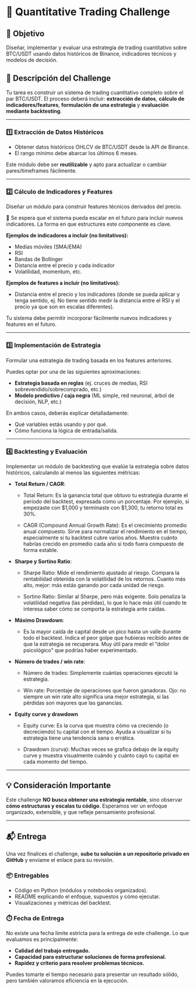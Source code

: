 
# 💼 Quantitative Trading Challenge

## 🎯 **Objetivo**

Diseñar, implementar y evaluar una estrategia de trading cuantitativo sobre BTC/USDT usando datos históricos de Binance, indicadores técnicos y modelos de decisión.

## 🧪 Descripción del Challenge

Tu tarea es construir un sistema de trading cuantitativo completo sobre el par BTC/USDT. El proceso deberá incluir: **extracción de datos**, **cálculo de indicadores/features**, **formulación de una estrategia** y **evaluación mediante backtesting**.

---

### 1️⃣ Extracción de Datos Históricos

* Obtener datos históricos OHLCV de BTC/USDT desde la API de Binance.
* El rango mínimo debe abarcar los últimos 6 meses.

Este módulo debe ser **reutilizable** y apto para actualizar o cambiar pares/timeframes fácilmente.

---

### 2️⃣ Cálculo de Indicadores y Features

Diseñar un módulo para construir features técnicos derivados del precio.

📌 Se espera que el sistema pueda escalar en el futuro para incluir nuevos indicadores. La forma en que estructures este componente es clave.

**Ejemplos de indicadores a incluir (no limitativos):**

* Medias móviles (SMA/EMA)
* RSI
* Bandas de Bollinger
* Distancia entre el precio y cada indicador
* Volatilidad, momentum, etc.

**Ejemplos de features a incluir (no limitativos):**
* Distancia entre el precio y los indicadores (donde se pueda aplicar y tenga sentido, ej. No tiene sentido medir la distancia entre el RSI y el precio ya que son en escalas diferentes).
  
Tu sistema debe permitir incorporar fácilmente nuevos indicadores y features en el futuro.

---

### 3️⃣ Implementación de Estrategia

Formular una estrategia de trading basada en los features anteriores.

Puedes optar por una de las siguientes aproximaciones:

* **Estrategia basada en reglas** (ej. cruces de medias, RSI sobrevendido/sobrecomprado, etc.)
* **Modelo predictivo / caja negra** (ML simple, red neuronal, árbol de decisión, NLP, etc.)

En ambos casos, deberás explicar detalladamente:

* Qué variables estás usando y por qué.
* Cómo funciona la lógica de entrada/salida.

---

### 4️⃣ Backtesting y Evaluación

Implementar un módulo de backtesting que evalúe la estrategia sobre datos históricos, calculando al menos las siguientes métricas:

* **Total Return / CAGR**:
  - Total Return: Es la ganancia total que obtuvo tu estrategia durante el período del backtest, expresada como un porcentaje. Por ejemplo, si empezaste con $1,000 y terminaste con $1,300, tu retorno total es 30%.

  - CAGR (Compound Annual Growth Rate): Es el crecimiento promedio anual compuesto. Sirve para normalizar el rendimiento en el tiempo, especialmente si tu backtest cubre varios años. Muestra cuánto habrías crecido en promedio cada año si todo fuera compuesto de forma estable.

* **Sharpe y Sortino Ratio**:
  - Sharpe Ratio: Mide el rendimiento ajustado al riesgo. Compara la rentabilidad obtenida con la volatilidad de los retornos. Cuanto más alto, mejor: más estás ganando por cada unidad de riesgo.

  - Sortino Ratio: Similar al Sharpe, pero más exigente. Solo penaliza la volatilidad negativa (las pérdidas), lo que lo hace más útil cuando te interesa saber cómo se comporta la estrategia ante caídas.

* **Máximo Drawdown**:
  - Es la mayor caída de capital desde un pico hasta un valle durante todo el backtest. Indica el peor golpe que hubieras recibido antes de que la estrategia se recuperara. Muy útil para medir el “dolor psicológico” que podrías haber experimentado.
    
* **Número de trades / win rate**:
  - Número de trades: Simplemente cuántas operaciones ejecutó la estrategia.

  - Win rate: Porcentaje de operaciones que fueron ganadoras. Ojo: no siempre un win rate alto significa una mejor estrategia, si las pérdidas son mayores que las ganancias.
    
* **Equity curve y drawdown**
  - Equity curve: Es la curva que muestra cómo va creciendo (o decreciendo) tu capital con el tiempo. Ayuda a visualizar si tu estrategia tiene una tendencia sana o errática.

  - Drawdown (curva): Muchas veces se grafica debajo de la equity curve y muestra visualmente cuándo y cuánto cayó tu capital en cada momento del tiempo.
---

## 💡 Consideración Importante

Este challenge **NO busca obtener una estrategia rentable**, sino observar **cómo estructuras y escalas tu código**. Esperamos ver un enfoque organizado, extensible, y que refleje pensamiento profesional.

---

## 📬 Entrega

Una vez finalices el challenge, **sube tu solución a un repositorio privado en GitHub**  y envíame el enlace para su revisión.

### 📦 **Entregables**

* Código en Python (módulos y notebooks organizados).
* README explicando el enfoque, supuestos y cómo ejecutar.
* Visualizaciones y métricas del backtest.

### ⏱️ Fecha de Entrega

No existe una fecha límite estricta para la entrega de este challenge. Lo que evaluamos es principalmente:

- **Calidad del trabajo entregado.**
- **Capacidad para estructurar soluciones de forma profesional.**
- **Rapidez y criterio para resolver problemas técnicos.**

Puedes tomarte el tiempo necesario para presentar un resultado sólido, pero también valoramos eficiencia en la ejecución.
